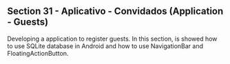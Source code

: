 ## Section 31 - Aplicativo - Convidados (Application - Guests)

Developing a application to register guests. In this section, is showed how to use SQLite database in Android and how to use NavigationBar and FloatingActionButton.